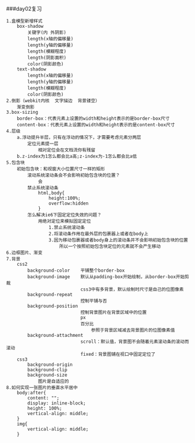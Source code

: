 ###day02复习

	1.盒模型新增样式
		box-shadow
			关键字(内 外阴影)
			length(x轴的偏移量)
			length(y轴的偏移量)
			length(模糊程度)
			length(阴影面积)
			color(阴影颜色)
		text-shadow
			length(x轴的偏移量)
			length(y轴的偏移量)
			length(模糊程度)
			color(阴影颜色)
	2.倒影（webkit内核  文字描边  背景镂空）
		渐变倒影
	3.box-sizing
		border-box：代表元素上设置的width和height表示的是border-box尺寸
		content-box：代表元素上设置的width和height表示的是content-box尺寸
	4.层级
		a.浮动提升半层，只有在浮动的情况下，才需要考虑元素分两层
			定位元素提一层
				相对定位会在文档流你有残留
		b.z-index为1怎么都会比a高;z-index为-1怎么都会比a低
	5.包含块
		初始包含块：和视窗大小位置尺寸一样的矩形
			滚动系统滚动条会不会影响初始包含块的位置？
				会
			禁止系统滚动条
				html,body{
					height:100%;
					overflow:hidden
				}
			怎么解决ie6下固定定位失效的问题？
				用绝对定位来模拟固定定位
					1.禁止系统滚动条
					2.将滚动条作用在最外层的包裹器上或者在body上
					3.因为移动包裹器或者body身上的滚动条并不会影响初始包含块的位置
						所以一个按照初始包含块定位的元素就不会产生移动
	6.边框图片、渐变
	7.背景
		css2
			background-color	平铺整个border-box
			background-image	默认从padding-box开始绘制，从border-box开始剪裁
								css3中有多背景，默认绘制时尺寸是自己的位图像素
			background-repeat
								控制平铺与否
			background-position
								控制背景图片在背景区域中的位置
								px
								百分比
									参照于背景区域减去背景图片的位图像素值
			background-attachment
								scroll：默认值，背景图不会随着元素滚动条的滚动而滚动
								fixed：背景图铺在视口中固定定位了
		css3
			background-origin
			background-clip
			background-size 
				图片是自适应的
	8.如何实现一张图片的垂直水平居中
		body:after{
			content: "";
			display: inline-block;
			height: 100%;
			vertical-align: middle;
		}
		img{
			vertical-align: middle;
		}
